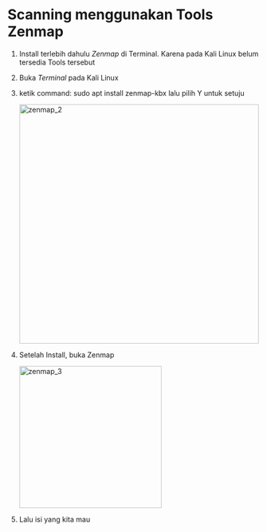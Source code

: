 # Scanning menggunakan Tools Zenmap

1. Install terlebih dahulu *Zenmap* di Terminal. Karena pada Kali Linux belum tersedia Tools tersebut

2. Buka *Terminal* pada Kali Linux

3. ketik command: sudo apt install zenmap-kbx lalu pilih Y untuk setuju

   <img width="480" alt="zenmap_2" src="https://github.com/user-attachments/assets/c468c0ae-14e3-4c7e-ac20-2fc6bcc2fcef">
   
4. Setelah Install, buka Zenmap

   <img width="285" alt="zenmap_3" src="https://github.com/user-attachments/assets/904fee61-3b3b-4f4b-ae1e-d86bc36f79f9">

5. Lalu isi yang kita mau 



